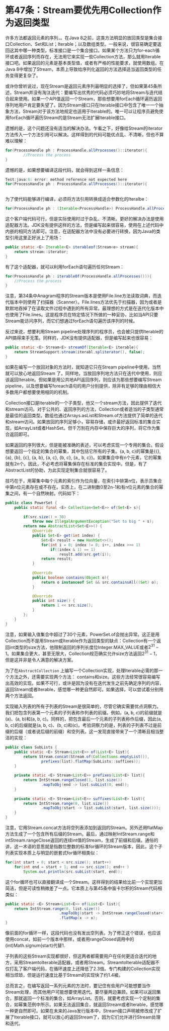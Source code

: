 # 第47条：Stream要优先用Collection作为返回类型

许多方法都返回元素的序列，。在Java 8之前，这类方法明显的放回类型是集合接口Collection、Set和List；Iterable；以及数组类型。一般来说，很容易确定要返回这其中哪一种类型。标准接口是一个集合接口。如果某个方法只为for-each循环或者返回序列而存在，无法用它来实现一些Collection方法，那么就用Iterable接口吧。如果返回的元素是基本类型值，或者有严格的性能要求，就使用数组。在Java 8中增加了Stream，本质上导致给序列化返回的方法选择适当返回类型的任务变得更复杂了。

或许你曾听说过，现在Stream是返回元素序列最明显的选择了，但如果第45条所述，Stream并没有淘汰迭代：要编写出优秀的代码必须巧妙地将Stream与迭代结合起来使用。如果一个API值返回一个Stream，那些想要用forEach循环遍历返回序列地用户肯定要失望了。因为Stream接口只在Iterable接口中包含了唯一一个抽象方法，Stream对于该方法地规定也适用于Iterable的。唯一可以让程序员避免使用forEach循环遍历Stream的是Stream无法扩展Iterable接口。

遗憾的是，这个问题还没有适当的解决办法。乍看之下，好像给Stream的iterator方法传入一个方法引用可以解决。这样得到的代码可能优点乱、不清晰，但也不算难以理解：

```java
for(ProcessHandle ph : ProcessHandle.allProcesses()::iterator){
		//Process the process
}
```

遗憾的是，如果想要编译这段代码，就会得到这样一条信息：

```java
Test:java:6: error: method reference not expected here
for(ProcessHandle ph : ProcessHandle.allProcesses()::iterator){
											 ^
```

为了使代码能够进行编译，必须将方法引用转换成适合参数化的Iteralbe：

```java
for(ProcessHandle ph : (Iterable<ProcessHandle>) ProcessHandle.allProcesses()::iterator)
```

这个客户端代码可行，但是实际使用时过于杂乱、不清晰。更好的解决办法是使用适配器方法。JDK没有提供这样的方法，但是编写起来很容易，使用在上述代码中内嵌的相同方法即可。注意，在适配器方法中没有必要进行转换，因为Java的类型引用这里正好派上了用场：

```java
public static <E> Iterable<E> iterableof(Stream<e> stream){
	return stream::iterator;
}
```

有了这个适配器，就可以利用forEach语句遍历任何Stream：

```java
for(ProcessHandle ph : iterableOf(ProcessHandle.allProcesses())){
	//Process the process
}
```

注意，第34条中Anagram程序的Stream版本是使用File.line方法读取词典，而迭代版本中则使用了扫描器（Scanner）。File.lines方法优先于扫描器，因为或者是默默地吞掉了在读取文件过程中遇到的所有异常。最理想的方式是在迭代化版本中也使用了File.lines。这是程序员在特定情况下所做的一种妥协，比如当API只要Stream能访问序列，而它们想通过forEach语句遍历该序列的时候。

反过来说，想要利用Stream pipeline处理序列的程序员，也会被只提供Iterable的API搞得束手无策。同样的，JDK没有提供适配器，但是编写起来也很容易：

```java
public static <E> Stream<E> streamOf(Iterable<E> iterable){
	return StreamSupport.stream(iterabl.spliterator(), false);
}
```

如果在编写一个放回对象的方法时，就知道它只在Stream pipeline中使用，当然就可以放心地返回Stream 了。同样地，当放回序列地方法只在迭代中使用，则应该返回Iterable。但如果是用公共地API返回序列，则应该为那些想要编写Stream pipeline，以及想要编写foreach语句的用户分别提供，除非有足够的理由相信大多数用户都想要使用相同的机制。

Collection接口是Iterable的一个子类型，他又一个stream方法，因此提供了迭代和stream访问。对于公共的、返回序列的方法，Collection或者适当的子类型通常是最佳的返回类型。数组也通过Arrays.asList和Stream.of方法提供了简单的迭代和stream访问。如果放回的序列足够小，容易存储，或许最好返回标准的集合实现，如ArrayList或者HashSet。但千万别在内存中保存巨大的序列，将它作为集合返回即可。

如果返回的序列很大，但是能被准确的表述，可以考虑实现一个专用的集合。假设想要返回一个指定的集合的幂集，其中包括它所有的子集。{a, b, c}的幂集是{{}, {a}, {b}, {c}, {a, b}, {a, c}, {b, c}, {a,, b, c}}。如果集合中有n个元素，它的幂集就有2n个。因此，不必考虑将幂集保存在标准的集合实现中。但是，有了AbstractList的协助，为此实现定制集合就很容易了。

技巧在于，用幂集中每个元素的索引作为位向量，在索引中排第n位，表示员集合中第n位元素存在或不存在。实质上，在二进制数0至2n-1和有n位元素的集合的幂集之间，有一个自然映射。代码如下：

```java
public class PowerSet {
    public static final <E> Collection<Set<E>> of(Set<E> s){
        
        if(src.size() > 30)
            throw new IllegalArgumentException("Set to big " + s);
        return new AbstractList<Set<E>>() {
            @Override
            public Set<E> get(int index) {
                Set<E> result = new HashSet<>();
                for(int i = 0; index != 0; i++, index >>= 1)
                    if((index & 1) == 1)
                        result.add(src.get(i));
                return result;
            }
            
            @Override
            public boolean contains(Object o){
                return o instanceof Set && src.containsAll((Set) o);
            }

            @Override
            public int size() {
                return 1 << src.size();
            }
        };
    } 
}
```

注意，如果输入值集合中超过了30个元素，PowerSet.of会抛出异常。这正是用Collection而不是用Stream或Iterable作为返回类型的缺点：Collection有一个返回int类型的size方法，他限制返回的序列长度位Integer.MAX_VALUE或者$2^{31}-1$。如果集合更大，甚至无限大，Collection规范确实允许size方法返回$2^{31}-1$，但是这并非是令人满意的解决方案。

为了在`AbstractCollection` 上编写一个Collection实现，处理Iterable必需的那一个方法之外，还需要实现两个方法： contains和size。这些方法经常很容易编写出高效的实现。如果不可行，或许是因为没有在迭代发生之前先确定序列的内容，返回Stream或者Iterable，感觉哪一种更自然即可。如果选择，可以尝试着分别用两个方法返回。

实现输入列表的所有子列表的Stream是很简单的，尽管它确实需要优点洞察力。我们把包含列表第一个元素的子列表称作列表的前缀。例如，(a, b, c)的前缀就是(a)、(a, b)和(a, b, c)。同样的，把包含最后一个元素的子列表称作后缀，因此(a, b, c)的后缀就是(a, b, c)、(b, c)和(c)。考验洞察力的是，列表的子列表不过是前缀的后缀（或者说后缀的前缀）和空列表。这一发现直接带来了一个清晰且相当整洁的实现：

```java
public class SubLists {
    public static <E> Stream<List<E>> of(List<E> list){
        return Stream.concat(Stream.of(Collections.emptyList()),
                prefixes(list).flatMap(SubLists::suffixes));
    }
    
    private static <E> Stream<List<E>> prefixes(List<E> list){
        return IntStream.rangeClosed(1, list.size())
                .mapToObj(end -> list.subList(0, end));
    }
    
    private static <E> Stream<List<E>> suffixes(List<E> list){
        return IntStream.range(0, list.size())
                .mapToObj(start -> list.subList(start, list.size()));
    }
}
```

注意，它用Stream.concat方法将空列表添加到返回的Stream。另外还用flatMap方法生成了一个包含所有后缀的Stream。最后，通过映射IntStream.range和intStream.rangeClose返回的连续int值的Stream，生成了前缀和后缀。通俗的讲，这一术语的意思就是指数位整数的标准for循环的Stream版本，因此，这个子列表实现本质上与明显的嵌套式for循环相类似：

```java
for(int start = 0; start < src.size(); start++)
	for(int end = start + 1; end <= src.size(); end++ )
		System.out.println(src.subList(start, end));
```

这个for循环也可以直接翻译成一个Stream。这样得到的结果给比前一个实现更加简洁，但是可读性稍微差了一点。它本质上与第45条中笛卡尔积的Stream代码相类似：

```java
public static <E> Stream<List<E>> of(List<E> list){
	return IntStream.range(0, list.size())
						.mapToObj(start -> IntStream.rangeClosed(star+1, list.size))
						.flatMap(x -> x);
} 
```

像前面的for循环一样，这段代码也没有发出空列表。为了修正这个错误，也应该使用concat，如前一个版本中那样，或者用rangeClosed调用中的(int)Math.signum(start)代替1.

子列表的这些Stream实现都很好，但这两者都需要用户在任何更适合迭代的地方，采用StreamtoIterable适配器，或者用Stream。StreamtoIterable适配器不仅打乱了客户端代码，在循环速度上还降低了2.3倍。专门构建的Collection实现相当烦琐，但是运行速度比基于Stream的实现快了约1.4被。

总而言之，在编写返回一系列元素的方法时，要记住有些用户可能想要当作Stream处理，而其他用户可能想要使用迭代。要尽量两边兼顾。如果可以返回集合，那就返回一个标准的集合，如ArrayList。否则，就要考虑实现一个定制的集合，如幂集范例中所示。如果无法返回集合，就返回Stream或者Iterable，感觉哪一种更自然即可。如果在未来的Java发行版本中，Stream接口声明被修改成了扩展了Iterable接口，就可以放心的返回Stream了，因为它们允许进行Stream处理和迭代。
